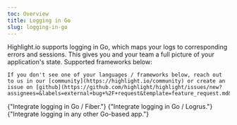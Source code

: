```yaml
---
toc: Overview
title: Logging in Go
slug: logging-in-go
---
```


Highlight.io supports logging in Go, which maps your logs to corresponding errors and sessions. This gives you and your team a full picture of your application's state. Supported frameworks below:

```hint
If you don't see one of your languages / frameworks below, reach out to us in our [community](https://highlight.io/community) or create an issue on [github](https://github.com/highlight/highlight/issues/new?assignees=&labels=external+bug+%2F+request&template=feature_request.md&title=).
```

<DocsCardGroup>
    <DocsCard title="Go: Fiber" href="./fiber.md">
        {"Integrate logging in Go / Fiber."}
    </DocsCard>
    <DocsCard title="Go: Logrus" href="./logrus.md">
        {"Integrate logging in Go / Logrus."}
    </DocsCard>
    <DocsCard title="Go: Other" href="./other.md">
        {"Integrate logging in any other Go-based app."}
    </DocsCard>
</DocsCardGroup>